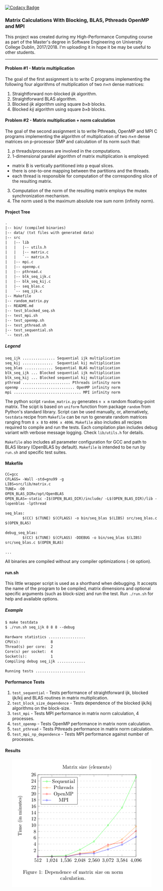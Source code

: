 [![Codacy Badge](https://api.codacy.com/project/badge/Grade/5230fa323bd644f18aafa8f5e954f05e)](https://www.codacy.com/app/IwoHerka/matrix-calculations?utm_source=github.com&amp;utm_medium=referral&amp;utm_content=IwoHerka/matrix-calculations&amp;utm_campaign=Badge_Grade)

### Matrix Calculations With Blocking, BLAS, Pthreads OpenMP and MPI

This project was created during my High-Performance Computing course as part of the Master's degree in Software Engineering on University College Dublin, 2017/2018. I'm uploading it in hope it be may be useful to other students.

----------

#### Problem #1 - Matrix multiplication

The goal of the first assignment is to write C programs implementing the 
following four algorithms of multiplication of two _n×n_ dense matrices:

1) Straightforward non-blocked _ijk_ algorithm.
2) Straightforward BLAS algorithm.
3) Blocked _ijk_ algorithm using square _b×b_ blocks.
4) Blocked _kij_ algorithm using square _b×b_ blocks.

#### Problem #2 - Matrix multiplication + norm calculation

The goal of the second assignment is to write Pthreads, OpenMP and MPI C programs implementing the 
algorithm of multiplication of two _n×n_ dense matrices on p-processor SMP and calculation of its norm such that:

1. _p_ threads/processes are involved in the computations.
2. 1-dimensional parallel algorithm of matrix multiplication is
   employed:
- matrix B is vertically partitioned into p equal slices.
 - there is one-to-one mapping between the partitions and the
   threads.
 - each thread is responsible for computation of the
                 corresponding slice of the resulting matrix.
 3. Computation of the norm of the resulting matrix employs the mutex
    synchronization mechanism.
 4. The norm used is the maximum absolute row sum norm (infinity norm).
 
#### Project Tree

    .
    |-- bin/ (compiled binaries)
    |-- data/ (txt files with generated data)
    |-- src
    |   |-- lib
    |   |   |-- utils.h
    |   |   |-- matrix.c
    |   |   `-- matrix.h
    |   |-- mpi.c
    |   |-- openmp.c
    |   |-- pthread.c
    |   |-- blk_seq_ijk.c
    |   |-- blk_seq_kij.c
    |   |-- seq_blas.c
    |   `-- seq_ijk.c
    |-- Makefile
    |-- random_matrix.py
    |-- README.md
    |-- test_blocked_seq.sh
    |-- test_mpi.sh
    |-- test_openmp.sh
    |-- test_pthread.sh
    |-- test_sequential.sh
    `-- test.sh
   
##### Legend
    
```
seq_ijk ............... Sequential ijk multiplication
seq_kij ..............  Sequential kij multiplication
seq_blas ............. Sequential BLAS multiplication
blk_seq_ijk ... Blocked sequential ijk multiplication
blk_seq_kij ... Blocked sequential kij multiplication
pthread ...................... Pthreads infinity norm
openmp ......................... OpenMP infinity norm
mpi ............................... MPI infinity norm
```

The python script `random_matrix.py` generates `n x m` random floating-point matrix. The scipt is based on `uniform` function from package `random` from Python's standard library. Script can be used manually, or, alternatively, `testdata` recipe from `Makefile` can be run to generate random matrices ranging from `8 x 8` to `4096 x 4096`. `Makefile` also includes all recipes required to compile 
and run the tests. Each compilation plan includes debug variant with verbose message logging. Check `lib/utils.h` for details.

`Makefile` also includes all parameter configuration for GCC and path to BLAS library (OpenBLAS by default). `Makefile` is intended to be run by `run.sh` and specific test suites.

#### Makefile

    CC=gcc
    CFLAGS= -Wall -std=gnu99 -g
    LIBS=src/lib/matrix.c
    TUNE= -O0
    OPEN_BLAS_DIR=/opt/OpenBLAS
    OPEN_BLAS=-static -I$(OPEN_BLAS_DIR)/include/ -L$(OPEN_BLAS_DIR)/lib -lopenblas -lpthread

    seq_blas:
            $(CC) $(TUNE) $(CFLAGS) -o bin/seq_blas $(LIBS) src/seq_blas.c $(OPEN_BLAS)

    debug_seq_blas:
    		$(CC) $(TUNE) $(CFLAGS) -DDEBUG -o bin/seq_blas $(LIBS) src/seq_blas.c $(OPEN_BLAS)
            
    ...

All binaries are compiled without any compiler optimizations (`-O0` option).

#### run.sh

This little wrapper script is used as a shorthand when debugging. It accepts the name of the program to be compiled, matrix dimensions and optional specific arguments (such as block-size) and run the test. Run `./run.sh` for help and available options.


##### Example

	$ make testdata
    $ ./run.sh seq_ijk 8 8 8 --debug
    
    Hardware statistics .................
    CPU(s):              8
    Thread(s) per core:  2
    Core(s) per socket:  4
    Socket(s):           1
    Compiling debug seq_ijk .............

    Running tests .......................


#### Performance Tests

1. `test_sequential` - Tests performance of straightforward ijk, blocked ijk/kij and BLAS routines in matrix multiplication.
2. `test_block_size_dependence` - Tests dependence of the blocked ijk/kij algorithms on the block-size.
3. `test_mpi` - Tests MPI performance in matrix norm calculation, 4 processes.
4. `test_openmp` - Tests OpenMP performance in matrix norm calculation.
5. `test_pthread` - Tests Pthreads performance in matrix norm calculation.
6. `test_mpi_np_dependence` - Tests MPI performance against number of processes.

#### Results

<p align="center">
    <img align="center" src="https://raw.githubusercontent.com/IwoHerka/matrix-calculations/master/norm_calc_results.png">
</p>


